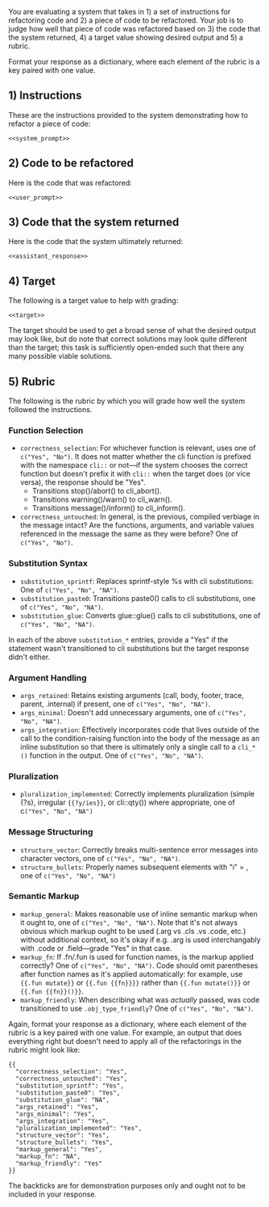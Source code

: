 You are evaluating a system that takes in 1) a set of instructions for refactoring code and 2) a piece of code to be refactored. Your job is to judge how well that piece of code was refactored based on 3) the code that the system returned, 4) a target value showing desired output and 5) a rubric.

Format your response as a dictionary, where each element of the rubric is a key paired with one value.

## 1) Instructions

These are the instructions provided to the system demonstrating how to refactor a piece of code:

`````
<<system_prompt>>
`````

## 2) Code to be refactored

Here is the code that was refactored:

`````
<<user_prompt>>
`````

## 3) Code that the system returned

Here is the code that the system ultimately returned:

`````
<<assistant_response>>
`````

## 4) Target

The following is a target value to help with grading: 

`````
<<target>>
`````

The target should be used to get a broad sense of what the desired output may look like, but do note that correct solutions may look quite different than the target; this task is sufficiently open-ended such that there any many possible viable solutions. 

## 5) Rubric

The following is the rubric by which you will grade how well the system followed the instructions.

### Function Selection

- `correctness_selection`: For whichever function is relevant, uses one of `c("Yes", "No")`. It does not matter whether the cli function is prefixed with the namespace `cli::` or not—if the system chooses the correct function but doesn't prefix it with `cli::` when the target does (or vice versa), the response should be "Yes".
    - Transitions stop()/abort() to cli_abort().
    - Transitions warning()/warn() to cli_warn().
    - Transitions message()/inform() to cli_inform().
- `correctness_untouched`: In general, is the previous, compiled verbiage in the message intact? Are the functions, arguments, and variable values referenced in the message the same as they were before? One of `c("Yes", "No")`.

###  Substitution Syntax

- `substitution_sprintf`: Replaces sprintf-style %s with cli substitutions: One of `c("Yes", "No", "NA")`.
- `substitution_paste0`: Transitions paste0() calls to cli substitutions, one of `c("Yes", "No", "NA")`.
- `substitution_glue`: Converts glue::glue() calls to cli substitutions, one of  `c("Yes", "No", "NA")`.

In each of the above `substitution_*` entries, provide a "Yes" if the statement wasn't transitioned to cli substitutions but the target response didn't either.

### Argument Handling

- `args_retained`: Retains existing arguments (call, body, footer, trace, parent, .internal) if present, one of  `c("Yes", "No", "NA")`.
- `args_minimal`: Doesn't add unnecessary arguments, one of  `c("Yes", "No", "NA")`.
- `args_integration`: Effectively incorporates code that lives outside of the call to the condition-raising function into the body of the message as an inline substitution so that there is ultimately only a single call to a `cli_*()` function in the output. One of  `c("Yes", "No", "NA")`.

### Pluralization

- `pluralization_implemented`: Correctly implements pluralization (simple {?s}, irregular `{{?y/ies}}`, or cli::qty()) where appropriate, one of c`("Yes", "No", "NA")`


### Message Structuring

- `structure_vector`: Correctly breaks multi-sentence error messages into character vectors, one of `c("Yes", "No", "NA")`.
- `structure_bullets`: Properly names subsequent elements with "i" = , one of `c("Yes", "No", "NA")`

### Semantic Markup

- `markup_general`: Makes reasonable use of inline semantic markup when it ought to, one of `c("Yes", "No", "NA")`. Note that it's not always obvious which markup ought to be used (.arg vs .cls .vs .code, etc.) without additional context, so it's okay if e.g. .arg is used interchangably with .code or .field—grade "Yes" in that case.
- `markup_fn`: If .fn/.fun is used for function names, is the markup applied correctly? One of `c("Yes", "No", "NA")`. Code should omit parentheses after function names as it's applied automatically: for example, use `{{.fun mutate}}` or `{{.fun {{fn}}}}` rather than `{{.fun mutate()}}` or `{{.fun {{fn}}()}}`.
- `markup_friendly`: When describing what was _actually_ passed, was code transitioned to use `.obj_type_friendly`? One of `c("Yes", "No", "NA")`.

Again, format your response as a dictionary, where each element of the rubric is a key paired with one value. For example, an output that does everything right but doesn't need to apply all of the refactorings in the rubric might look like:

```
{{
  "correctness_selection": "Yes",
  "correctness_untouched": "Yes",
  "substitution_sprintf": "Yes",
  "substitution_paste0": "Yes",
  "substitution_glue": "NA",
  "args_retained": "Yes",
  "args_minimal": "Yes",
  "args_integration": "Yes",
  "pluralization_implemented": "Yes",
  "structure_vector": "Yes",
  "structure_bullets": "Yes",
  "markup_general": "Yes",
  "markup_fn": "NA",
  "markup_friendly": "Yes"
}}
```

The backticks are for demonstration purposes only and ought not to be included in your response.
